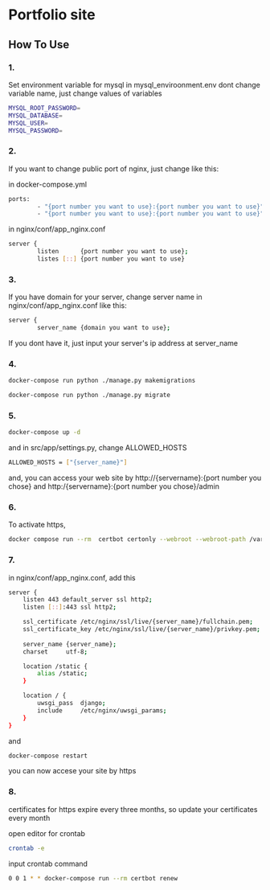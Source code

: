 # Portfolio site

## How To Use

### 1.
Set environment variable for mysql in mysql_enviroonment.env
dont change variable name, just change values of variables
```sh
MYSQL_ROOT_PASSWORD=
MYSQL_DATABASE=
MYSQL_USER=
MYSQL_PASSWORD=
```

### 2.
If you want to change public port of nginx, just change like this:

in docker-compose.yml
```sh
ports:
        - "{port number you want to use}:{port number you want to use}"
        - "{port number you want to use}:{port number you want to use}"
```

in nginx/conf/app_nginx.conf
```sh
server {
        listen      {port number you want to use};
        listes [::] {port number you want to use}
```
### 3.
If you have domain for your server, change server name in nginx/conf/app_nginx.conf like this:
```sh
server {
        server_name {domain you want to use};
```

If you dont have it, just input your server's ip address at server_name

### 4.
```sh
docker-compose run python ./manage.py makemigrations

docker-compose run python ./manage.py migrate
```

### 5.
```sh
docker-compose up -d
```

and in src/app/settings.py, change ALLOWED_HOSTS
```sh
ALLOWED_HOSTS = ["{server_name}"]
```
and, you can access your web site by http://{servername}:{port number you chose} and http:/{servername}:{port number you chose}/admin


### 6.
To activate https,
```sh
docker compose run --rm  certbot certonly --webroot --webroot-path /var/www/certbot/ -d {server_name}
```

### 7.
in nginx/conf/app_nginx.conf, add this
```sh
server {
    listen 443 default_server ssl http2;
    listen [::]:443 ssl http2;

    ssl_certificate /etc/nginx/ssl/live/{server_name}/fullchain.pem;
    ssl_certificate_key /etc/nginx/ssl/live/{server_name}/privkey.pem;
    
    server_name {server_name};
    charset     utf-8;

    location /static {
        alias /static;
    }

    location / {
        uwsgi_pass  django;
        include     /etc/nginx/uwsgi_params;
    }
}
```

and
```sh
docker-compose restart
```
you can now accese your site by https

### 8.
certificates for https expire every three months, so update your certificates every month

open editor for crontab
```sh
crontab -e
```

input crontab command
```sh
0 0 1 * * docker-compose run --rm certbot renew
```
